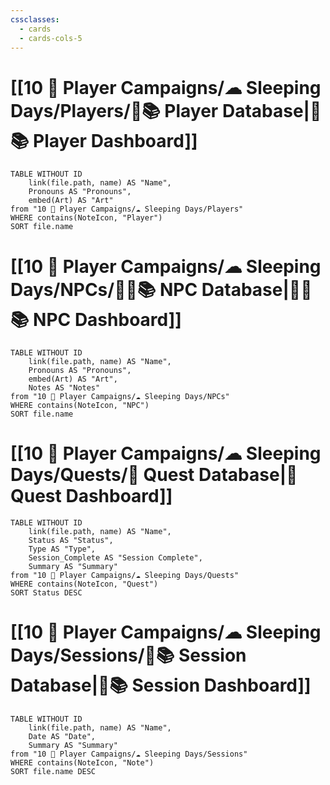```yaml
---
cssclasses:
  - cards
  - cards-cols-5
---
```


# [[10 🧙 Player Campaigns/☁ Sleeping Days/Players/🧙📚 Player Database|🧙📚 Player Dashboard]]
```dataview
TABLE WITHOUT ID 
	link(file.path, name) AS "Name", 
	Pronouns AS "Pronouns",
	embed(Art) AS "Art"
from "10 🧙 Player Campaigns/☁ Sleeping Days/Players"
WHERE contains(NoteIcon, "Player")
SORT file.name
```

# [[10 🧙 Player Campaigns/☁ Sleeping Days/NPCs/👨‍🌾📚 NPC Database|👨‍🌾📚 NPC Dashboard]]
```dataview
TABLE WITHOUT ID 
	link(file.path, name) AS "Name", 
	Pronouns AS "Pronouns",
	embed(Art) AS "Art",
	Notes AS "Notes"
from "10 🧙 Player Campaigns/☁ Sleeping Days/NPCs"
WHERE contains(NoteIcon, "NPC")
SORT file.name
```

# [[10 🧙 Player Campaigns/☁ Sleeping Days/Quests/🎯 Quest Database|🎯 Quest Dashboard]]
```dataview
TABLE WITHOUT ID 
	link(file.path, name) AS "Name",
	Status AS "Status",
	Type AS "Type",
	Session_Complete AS "Session Complete",
	Summary AS "Summary"
from "10 🧙 Player Campaigns/☁ Sleeping Days/Quests"
WHERE contains(NoteIcon, "Quest")
SORT Status DESC
```

# [[10 🧙 Player Campaigns/☁ Sleeping Days/Sessions/🧻📚 Session Database|🧻📚 Session Dashboard]]
```dataview
TABLE WITHOUT ID 
	link(file.path, name) AS "Name", 
	Date AS "Date",
	Summary AS "Summary"
from "10 🧙 Player Campaigns/☁ Sleeping Days/Sessions"
WHERE contains(NoteIcon, "Note")
SORT file.name DESC
```
